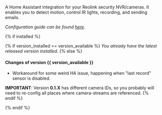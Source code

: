 A Home Assistant integration for your Reolink security NVR/cameras. It enables you to detect motion, control IR lights, recording, and sending emails.

*Configuration guide can be found [here](https://github.com/JimStar/reolink_cctv/blob/master/README.md).*


{% if installed %}

{% if version_installed == version_available  %}
*You already have the latest released version installed.*
{% else %}
#### Changes of version {{ version_available }}

- Workaround for some weird HA issue, happening when "last record" sensor is disabled.

**IMPORTANT**: Version **0.1.X** has different camera IDs, so you probably will need to re-config all places where camera-streams are referenced.
{% endif %}

{% endif %}
